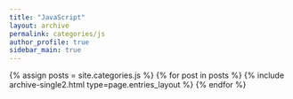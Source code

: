 ```yaml
---
title: "JavaScript"
layout: archive
permalink: categories/js
author_profile: true
sidebar_main: true
---
```



{% assign posts = site.categories.js %}
{% for post in posts %} {% include archive-single2.html type=page.entries_layout %} {% endfor %}